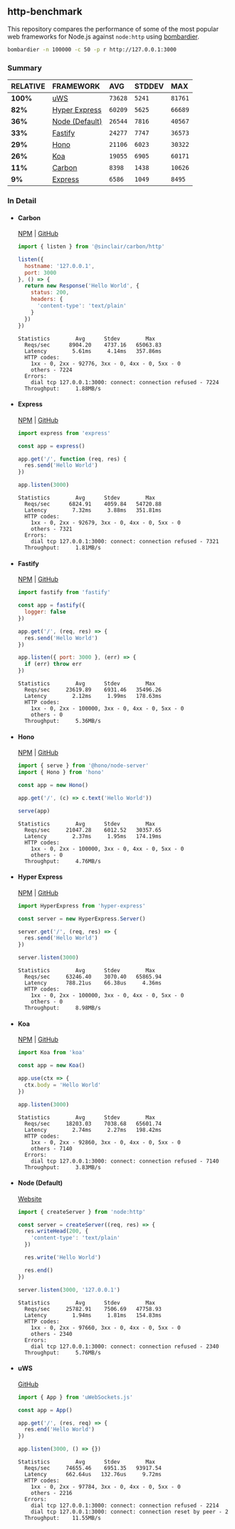 ## http-benchmark

This repository compares the performance of some of the most popular web frameworks for Node.js against `node:http` using [bombardier](https://github.com/codesenberg/bombardier).

```bash
bombardier -n 100000 -c 50 -p r http://127.0.0.1:3000
```

### Summary

| RELATIVE | FRAMEWORK | AVG | STDDEV | MAX |
| :--- | :--- | :--- | :--- | :--- |
| **100%** | [uWS](#uws) | `73628` | `5241` | `81761` |
| **82%** | [Hyper Express](#hyper-express) | `60209` | `5625` | `66689` |
| **36%** | [Node (Default)](#node-default) | `26544` | `7816` | `40567` |
| **33%** | [Fastify](#fastify) | `24277` | `7747` | `36573` |
| **29%** | [Hono](#hono) | `21106` | `6023` | `30322` |
| **26%** | [Koa](#koa) | `19055` | `6905` | `60171` |
| **11%** | [Carbon](#carbon) | `8398` | `1438` | `10626` |
| **9%** | [Express](#express) | `6586` | `1049` | `8495` |


### In Detail

- #### Carbon
  [NPM](https://npmjs.com/@sinclair/carbon) | [GitHub](https://github.com/sinclairzx81/carbon)
  ```js
  import { listen } from '@sinclair/carbon/http'

  listen({
    hostname: '127.0.0.1',
    port: 3000
  }, () => {
    return new Response('Hello World', {
      status: 200,
      headers: {
        'content-type': 'text/plain'
      }
    })
  })
  ```

  ```
  Statistics        Avg      Stdev        Max
    Reqs/sec      8904.20    4737.16   65063.83
    Latency        5.61ms     4.14ms   357.86ms
    HTTP codes:
      1xx - 0, 2xx - 92776, 3xx - 0, 4xx - 0, 5xx - 0
      others - 7224
    Errors:
      dial tcp 127.0.0.1:3000: connect: connection refused - 7224
    Throughput:     1.88MB/s
  ```

- #### Express
  [NPM](https://npmjs.com/express) | [GitHub](https://github.com/expressjs/express)
  ```js
  import express from 'express'

  const app = express()

  app.get('/', function (req, res) {
    res.send('Hello World')
  })

  app.listen(3000)
  ```

  ```
  Statistics        Avg      Stdev        Max
    Reqs/sec      6824.91    4059.84   54720.88
    Latency        7.32ms     3.88ms   351.81ms
    HTTP codes:
      1xx - 0, 2xx - 92679, 3xx - 0, 4xx - 0, 5xx - 0
      others - 7321
    Errors:
      dial tcp 127.0.0.1:3000: connect: connection refused - 7321
    Throughput:     1.81MB/s
  ```

- #### Fastify
  [NPM](https://npmjs.com/fastify) | [GitHub](https://github.com/fastify/fastify)
  ```js
  import fastify from 'fastify'

  const app = fastify({
    logger: false
  })

  app.get('/', (req, res) => {
    res.send('Hello World')
  })

  app.listen({ port: 3000 }, (err) => {
    if (err) throw err
  })
  ```

  ```
  Statistics        Avg      Stdev        Max
    Reqs/sec     23619.89    6931.46   35496.26
    Latency        2.12ms     1.99ms   178.63ms
    HTTP codes:
      1xx - 0, 2xx - 100000, 3xx - 0, 4xx - 0, 5xx - 0
      others - 0
    Throughput:     5.36MB/s
  ```

- #### Hono
  [NPM](https://npmjs.com/hono) | [GitHub](https://github.com/honojs/hono)
  ```js
  import { serve } from '@hono/node-server'
  import { Hono } from 'hono'

  const app = new Hono()

  app.get('/', (c) => c.text('Hello World'))

  serve(app)
  ```

  ```
  Statistics        Avg      Stdev        Max
    Reqs/sec     21047.28    6012.52   30357.65
    Latency        2.37ms     1.95ms   174.19ms
    HTTP codes:
      1xx - 0, 2xx - 100000, 3xx - 0, 4xx - 0, 5xx - 0
      others - 0
    Throughput:     4.76MB/s
  ```

- #### Hyper Express
  [NPM](https://npmjs.com/hyper-express) | [GitHub](https://github.com/kartikk221/hyper-express)
  ```js
  import HyperExpress from 'hyper-express'

  const server = new HyperExpress.Server()

  server.get('/', (req, res) => {
    res.send('Hello World')
  })

  server.listen(3000)
  ```

  ```
  Statistics        Avg      Stdev        Max
    Reqs/sec     63246.40    3070.40   65865.94
    Latency      788.21us    66.38us     4.36ms
    HTTP codes:
      1xx - 0, 2xx - 100000, 3xx - 0, 4xx - 0, 5xx - 0
      others - 0
    Throughput:     8.98MB/s
  ```

- #### Koa
  [NPM](https://npmjs.com/koa) | [GitHub](https://github.com/koajs/koa)
  ```js
  import Koa from 'koa'

  const app = new Koa()

  app.use(ctx => {
    ctx.body = 'Hello World'
  })

  app.listen(3000)
  ```

  ```
  Statistics        Avg      Stdev        Max
    Reqs/sec     18203.03    7038.68   65601.74
    Latency        2.74ms     2.27ms   198.42ms
    HTTP codes:
      1xx - 0, 2xx - 92860, 3xx - 0, 4xx - 0, 5xx - 0
      others - 7140
    Errors:
      dial tcp 127.0.0.1:3000: connect: connection refused - 7140
    Throughput:     3.83MB/s
  ```

- #### Node (Default)
  [Website](https://nodejs.org/api/http.html)
  ```js
  import { createServer } from 'node:http'

  const server = createServer((req, res) => {
    res.writeHead(200, {
      'content-type': 'text/plain'
    })

    res.write('Hello World')

    res.end()
  })

  server.listen(3000, '127.0.0.1')
  ```

  ```
  Statistics        Avg      Stdev        Max
    Reqs/sec     25782.91    7506.69   47758.93
    Latency        1.94ms     1.81ms   154.83ms
    HTTP codes:
      1xx - 0, 2xx - 97660, 3xx - 0, 4xx - 0, 5xx - 0
      others - 2340
    Errors:
      dial tcp 127.0.0.1:3000: connect: connection refused - 2340
    Throughput:     5.76MB/s
  ```

- #### uWS
  [GitHub](https://github.com/uNetworking/uWebSockets.js)
  ```js
  import { App } from 'uWebSockets.js'

  const app = App()

  app.get('/', (res, req) => {
    res.end('Hello World')
  })

  app.listen(3000, () => {})
  ```

  ```
  Statistics        Avg      Stdev        Max
    Reqs/sec     74655.46    6951.35   93917.54
    Latency      662.64us   132.76us     9.72ms
    HTTP codes:
      1xx - 0, 2xx - 97784, 3xx - 0, 4xx - 0, 5xx - 0
      others - 2216
    Errors:
      dial tcp 127.0.0.1:3000: connect: connection refused - 2214
      dial tcp 127.0.0.1:3000: connect: connection reset by peer - 2
    Throughput:    11.55MB/s
  ```


